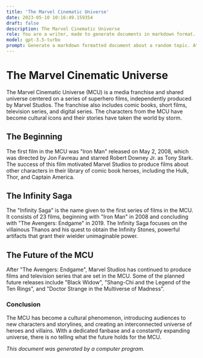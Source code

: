 ```yaml
---
title: 'The Marvel Cinematic Universe'
date: 2023-05-10 10:16:49.159354
draft: false
description: The Marvel Cinematic Universe
role: You are a writer, made to generate documents in markdown format. It is very important that all of the documents you generate are in valid markdown format.
model: gpt-3.5-turbo
prompt: Generate a markdown formatted document about a random topic. At the bottom, include a disclaimer explaining that the document was generated by you. The first line of the document should be the title. Make sure that the entire document is in proper markdown format, using a mix of various tags to make the document visually appealing.
---
```


# The Marvel Cinematic Universe

The Marvel Cinematic Universe (MCU) is a media franchise and shared universe centered on a series of superhero films, independently produced by Marvel Studios. The franchise also includes comic books, short films, television series, and digital series. The characters from the MCU have become cultural icons and their stories have taken the world by storm.

## The Beginning

The first film in the MCU was "Iron Man" released on May 2, 2008, which was directed by Jon Favreau and starred Robert Downey Jr. as Tony Stark. The success of this film motivated Marvel Studios to produce films about other characters in their library of comic book heroes, including the Hulk, Thor, and Captain America.

## The Infinity Saga

The "Infinity Saga" is the name given to the first series of films in the MCU. It consists of 23 films, beginning with "Iron Man" in 2008 and concluding with "The Avengers: Endgame" in 2019. The Infinity Saga focuses on the villainous Thanos and his quest to obtain the Infinity Stones, powerful artifacts that grant their wielder unimaginable power.

## The Future of the MCU

After "The Avengers: Endgame", Marvel Studios has continued to produce films and television series that are set in the MCU. Some of the planned future releases include "Black Widow", "Shang-Chi and the Legend of the Ten Rings", and "Doctor Strange in the Multiverse of Madness".

### Conclusion

The MCU has become a cultural phenomenon, introducing audiences to new characters and storylines, and creating an interconnected universe of heroes and villains. With a dedicated fanbase and a constantly expanding universe, there is no telling what the future holds for the MCU.

*This document was generated by a computer program.*